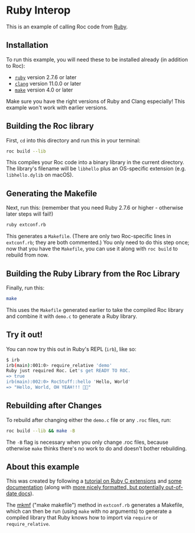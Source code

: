 # Ruby Interop

This is an example of calling Roc code from [Ruby](https://www.ruby-lang.org).

## Installation

To run this example, you will need these to be installed already (in addition to Roc):

- [`ruby`](https://www.ruby-lang.org/en/downloads) version 2.7.6 or later
- [`clang`](https://clang.llvm.org/) version 11.0.0 or later
- [`make`](https://www.gnu.org/software/make/) version 4.0 or later

Make sure you have the right versions of Ruby and Clang especially! This example won't work with earlier versions.

## Building the Roc library

First, `cd` into this directory and run this in your terminal:

```sh
roc build --lib
```

This compiles your Roc code into a binary library in the current directory. The library's filename will be `libhello` plus an OS-specific extension (e.g. `libhello.dylib` on macOS).

## Generating the Makefile

Next, run this: (remember that you need Ruby 2.7.6 or higher - otherwise later steps will fail!)

```sh
ruby extconf.rb
```

This generates a `Makefile`. (There are only two Roc-specific lines in `extconf.rb`; they are both commented.) You only need to do this step once; now that you have the `Makefile`, you can use it along with `roc build` to rebuild from now.

## Building the Ruby Library from the Roc Library

Finally, run this:

```sh
make
```

This uses the `Makefile` generated earlier to take the compiled Roc library and combine it with `demo.c` to generate a Ruby library.

## Try it out!

You can now try this out in Ruby's REPL (`irb`), like so:

```sh
$ irb
irb(main):001:0> require_relative 'demo'
Ruby just required Roc. Let's get READY TO ROC.
=> true
irb(main):002:0> RocStuff::hello 'Hello, World'
=> "Hello, World, OH YEAH!!! 🤘🤘"
```

## Rebuilding after Changes

To rebuild after changing either the `demo.c` file or any `.roc` files, run:

```sh
roc build --lib && make -B
```

The `-B` flag is necessary when you only change .roc files, because otherwise `make` thinks there's no work to do and doesn't bother rebuilding.

## About this example

This was created by following a [tutorial on Ruby C extensions](https://silverhammermba.github.io/emberb/c/) and [some documentation](https://github.com/ruby/ruby/blob/master/doc/extension.rdoc#label-Prepare+extconf.rb) (along with [more nicely formatted, but potentially out-of-date docs](https://docs.ruby-lang.org/en/2.4.0/extension_rdoc.html)).

The [mkmf](https://ruby-doc.org/stdlib-2.5.1/libdoc/mkmf/rdoc/MakeMakefile.html) ("make makefile") method in `extconf.rb` generates a Makefile, which can then be run (using `make` with no arguments) to generate a compiled library that Ruby knows how to import via `require` or `require_relative`.
